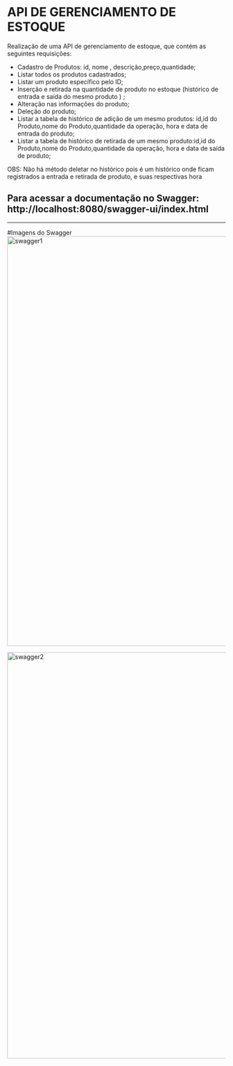 # API DE GERENCIAMENTO DE ESTOQUE

Realização de uma API de gerenciamento de estoque, que contém as seguintes requisições:

- Cadastro de Produtos: id, nome , descrição,preço,quantidade;
- Listar todos os produtos cadastrados;
- Listar um produto específico pelo ID;
- Inserção e retirada na quantidade de produto no estoque (histórico de entrada e saída do mesmo produto ) ;
- Alteração nas informações do produto;
- Deleção do produto;
- Listar a tabela de histórico de adição de um mesmo produtos: id,id do Produto,nome do Produto,quantidade da operação, hora e data de entrada do produto;
- Listar a tabela de histórico de retirada de um mesmo produto:id,id do Produto,nome do Produto,quantidade da operação, hora e data de saída de produto;


OBS: Não há método deletar no histórico pois é um histórico onde ficam registrados a entrada e retirada de produto, e suas respectivas hora 

## Para acessar a documentação no Swagger: http://localhost:8080/swagger-ui/index.html
____________________________________________________________________________________________________________________________

#Imagens do Swagger
<img width="943" alt="swagger1" src="https://github.com/IrisRPerrorni/Desafio03_APIGerenciamento/assets/133882090/3d835164-d6b1-432a-a9b9-ef4d8f424291">

<img width="935" alt="swagger2" src="https://github.com/IrisRPerrorni/Desafio03_APIGerenciamento/assets/133882090/771f10c5-2fe3-46c6-8bd8-22d81d5c3493">


